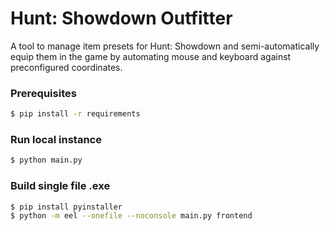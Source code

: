 # Hunt: Showdown Outfitter

A tool to manage item presets for Hunt: Showdown and semi-automatically
equip them in the game by automating mouse and keyboard against
preconfigured coordinates.

### Prerequisites

```bash
$ pip install -r requirements
```

### Run local instance
```bash
$ python main.py
```

### Build single file .exe

```bash
$ pip install pyinstaller
$ python -m eel --onefile --noconsole main.py frontend
```
